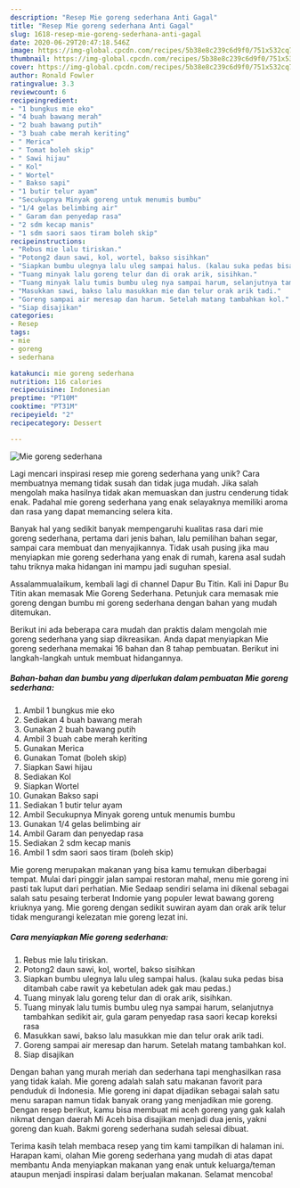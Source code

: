 ```yaml
---
description: "Resep Mie goreng sederhana Anti Gagal"
title: "Resep Mie goreng sederhana Anti Gagal"
slug: 1618-resep-mie-goreng-sederhana-anti-gagal
date: 2020-06-29T20:47:18.546Z
image: https://img-global.cpcdn.com/recipes/5b38e8c239c6d9f0/751x532cq70/mie-goreng-sederhana-foto-resep-utama.jpg
thumbnail: https://img-global.cpcdn.com/recipes/5b38e8c239c6d9f0/751x532cq70/mie-goreng-sederhana-foto-resep-utama.jpg
cover: https://img-global.cpcdn.com/recipes/5b38e8c239c6d9f0/751x532cq70/mie-goreng-sederhana-foto-resep-utama.jpg
author: Ronald Fowler
ratingvalue: 3.3
reviewcount: 6
recipeingredient:
- "1 bungkus mie eko"
- "4 buah bawang merah"
- "2 buah bawang putih"
- "3 buah cabe merah keriting"
- " Merica"
- " Tomat boleh skip"
- " Sawi hijau"
- " Kol"
- " Wortel"
- " Bakso sapi"
- "1 butir telur ayam"
- "Secukupnya Minyak goreng untuk menumis bumbu"
- "1/4 gelas belimbing air"
- " Garam dan penyedap rasa"
- "2 sdm kecap manis"
- "1 sdm saori saos tiram boleh skip"
recipeinstructions:
- "Rebus mie lalu tiriskan."
- "Potong2 daun sawi, kol, wortel, bakso sisihkan"
- "Siapkan bumbu ulegnya lalu uleg sampai halus. (kalau suka pedas bisa ditambah cabe rawit ya kebetulan adek gak mau pedas.)"
- "Tuang minyak lalu goreng telur dan di orak arik, sisihkan."
- "Tuang minyak lalu tumis bumbu uleg nya sampai harum, selanjutnya tambahkan sedikit air, gula garam penyedap rasa saori kecap koreksi rasa"
- "Masukkan sawi, bakso lalu masukkan mie dan telur orak arik tadi."
- "Goreng sampai air meresap dan harum. Setelah matang tambahkan kol."
- "Siap disajikan"
categories:
- Resep
tags:
- mie
- goreng
- sederhana

katakunci: mie goreng sederhana 
nutrition: 116 calories
recipecuisine: Indonesian
preptime: "PT10M"
cooktime: "PT31M"
recipeyield: "2"
recipecategory: Dessert

---
```



![Mie goreng sederhana](https://img-global.cpcdn.com/recipes/5b38e8c239c6d9f0/751x532cq70/mie-goreng-sederhana-foto-resep-utama.jpg)

Lagi mencari inspirasi resep mie goreng sederhana yang unik? Cara membuatnya memang tidak susah dan tidak juga mudah. Jika salah mengolah maka hasilnya tidak akan memuaskan dan justru cenderung tidak enak. Padahal mie goreng sederhana yang enak selayaknya memiliki aroma dan rasa yang dapat memancing selera kita.

Banyak hal yang sedikit banyak mempengaruhi kualitas rasa dari mie goreng sederhana, pertama dari jenis bahan, lalu pemilihan bahan segar, sampai cara membuat dan menyajikannya. Tidak usah pusing jika mau menyiapkan mie goreng sederhana yang enak di rumah, karena asal sudah tahu triknya maka hidangan ini mampu jadi suguhan spesial.

Assalammualaikum, kembali lagi di channel Dapur Bu Titin. Kali ini Dapur Bu Titin akan memasak Mie Goreng Sederhana. Petunjuk cara memasak mie goreng dengan bumbu mi goreng sederhana dengan bahan yang mudah ditemukan.


Berikut ini ada beberapa cara mudah dan praktis dalam mengolah mie goreng sederhana yang siap dikreasikan. Anda dapat menyiapkan Mie goreng sederhana memakai 16 bahan dan 8 tahap pembuatan. Berikut ini langkah-langkah untuk membuat hidangannya.

<!--inarticleads1-->

##### Bahan-bahan dan bumbu yang diperlukan dalam pembuatan Mie goreng sederhana:

1. Ambil 1 bungkus mie eko
1. Sediakan 4 buah bawang merah
1. Gunakan 2 buah bawang putih
1. Ambil 3 buah cabe merah keriting
1. Gunakan  Merica
1. Gunakan  Tomat (boleh skip)
1. Siapkan  Sawi hijau
1. Sediakan  Kol
1. Siapkan  Wortel
1. Gunakan  Bakso sapi
1. Sediakan 1 butir telur ayam
1. Ambil Secukupnya Minyak goreng untuk menumis bumbu
1. Gunakan 1/4 gelas belimbing air
1. Ambil  Garam dan penyedap rasa
1. Sediakan 2 sdm kecap manis
1. Ambil 1 sdm saori saos tiram (boleh skip)


Mie goreng merupakan makanan yang bisa kamu temukan diberbagai tempat. Mulai dari pinggir jalan sampai restoran mahal, menu mie goreng ini pasti tak luput dari perhatian. Mie Sedaap sendiri selama ini dikenal sebagai salah satu pesaing terberat Indomie yang populer lewat bawang goreng kriuknya yang. Mie goreng dengan sedikit suwiran ayam dan orak arik telur tidak mengurangi kelezatan mie goreng lezat ini. 

<!--inarticleads2-->

##### Cara menyiapkan Mie goreng sederhana:

1. Rebus mie lalu tiriskan.
1. Potong2 daun sawi, kol, wortel, bakso sisihkan
1. Siapkan bumbu ulegnya lalu uleg sampai halus. (kalau suka pedas bisa ditambah cabe rawit ya kebetulan adek gak mau pedas.)
1. Tuang minyak lalu goreng telur dan di orak arik, sisihkan.
1. Tuang minyak lalu tumis bumbu uleg nya sampai harum, selanjutnya tambahkan sedikit air, gula garam penyedap rasa saori kecap koreksi rasa
1. Masukkan sawi, bakso lalu masukkan mie dan telur orak arik tadi.
1. Goreng sampai air meresap dan harum. Setelah matang tambahkan kol.
1. Siap disajikan


Dengan bahan yang murah meriah dan sederhana tapi menghasilkan rasa yang tidak kalah. Mie goreng adalah salah satu makanan favorit para penduduk di Indonesia. Mie goreng ini dapat dijadikan sebagai salah satu menu sarapan namun tidak banyak orang yang menjadikan mie goreng. Dengan resep berikut, kamu bisa membuat mi aceh goreng yang gak kalah nikmat dengan daerah Mi Aceh bisa disajikan menjadi dua jenis, yakni goreng dan kuah. Bakmi goreng sederhana sudah selesai dibuat. 

Terima kasih telah membaca resep yang tim kami tampilkan di halaman ini. Harapan kami, olahan Mie goreng sederhana yang mudah di atas dapat membantu Anda menyiapkan makanan yang enak untuk keluarga/teman ataupun menjadi inspirasi dalam berjualan makanan. Selamat mencoba!
